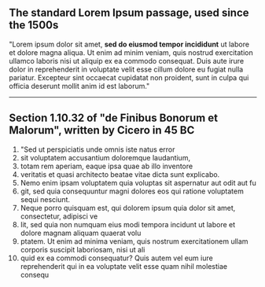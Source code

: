 ## The standard Lorem Ipsum passage, used since the 1500s

"Lorem ipsum dolor sit amet, **sed do eiusmod tempor incididunt** ut labore et dolore magna aliqua. Ut enim ad minim veniam, quis nostrud exercitation ullamco laboris nisi ut aliquip ex ea commodo consequat. Duis aute irure dolor in reprehenderit in voluptate velit esse cillum dolore eu fugiat nulla pariatur. Excepteur sint occaecat cupidatat non proident, sunt in culpa qui officia deserunt mollit anim id est laborum."




------------

## Section 1.10.32 of "de Finibus Bonorum et Malorum", written by Cicero in 45 BC

1. "Sed ut perspiciatis unde omnis iste natus error 
2. sit voluptatem accusantium doloremque laudantium, 
3. totam rem aperiam, eaque ipsa quae ab illo inventore
4. veritatis et quasi architecto beatae vitae dicta sunt explicabo.
5. Nemo enim ipsam voluptatem quia voluptas sit aspernatur aut odit aut fu
6. git, sed quia consequuntur magni dolores eos qui ratione voluptatem sequi nesciunt.
7. Neque porro quisquam est, qui dolorem ipsum quia dolor sit amet, consectetur, adipisci ve
8. lit, sed quia non numquam eius modi tempora incidunt ut labore et dolore magnam aliquam quaerat volu
9. ptatem. Ut enim ad minima veniam, quis nostrum exercitationem ullam corporis suscipit laboriosam, nisi ut ali
11. quid ex ea commodi consequatur? Quis autem vel eum iure reprehenderit qui in ea voluptate velit esse quam nihil molestiae consequ

